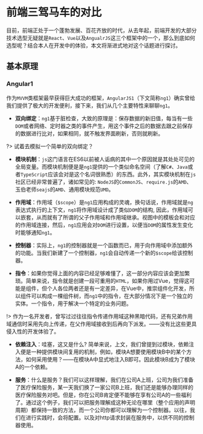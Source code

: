 # 前端三驾马车的对比

目前，前端正处于一个蓬勃发展、百花齐放的时代，从去年起，前端开发的大部分技术选型无疑就是`React`、`Vue`以及`AngualrJS`这三个框架中的一个，那么到底如何选型呢？结合本人在开发中的体验，本文将渐进式地对这个话题进行探讨。

## 基本原理

### Angular1

作为`MVVM`类框架最早获得巨大成功的框架，`AngularJS1`（下文简称`ng1`）确实曾给我们提供了极大的开发便利，接下来，我们从几个主要特性来聊聊`ng1`。

- **双向绑定**：`ng1`基于脏检查，大致的原理是：保存数据的新旧值，每当有一些`DOM`或者网络、定时器之类的事件产生，用这个事件之后的数据去跟之前保存的数据进行比对，如果相同，就不触发界面刷新，否则就刷新。

?> 试着去模拟一个简单的双向绑定？

- **模块机制**：`js`这门语言在ES6以前被人诟病的其中一个原因就是其处处可见的全局变量。而模块机制便是是`ng1`提供的一个类似命名空间（了解`C#`、`Java`或者`TypeScript`应该会对是这个名词很熟悉）的东西。此外，其实模块机制在`js`社区已经非常普遍了，诸如常见的: `NodeJS`的`CommonJS`、`require.js`的`AMD`、玉伯老师`seajs`的`AMD`、通用模块规范`UMD`。

- **作用域**：作用域（`$scope`）是`ng1`应用构成的灵魂，换句话说，作用域就是`ng`表达式执行的上下文，`ng1`将作用域设计成了类似`DOM`的结构, 因此，作用域可以嵌套，从而就有了所谓的父子作用域和作用域继承。视图中的模板会和对应的作用域连接，然后，`ng1`应用会对`DOM`进行设置，以便当`DOM`的属性发生变化时能够通知`ng1`。

- **控制器**：实际上，`ng1`的控制器就是一个函数而已，用于向作用域中添加额外的功能。当我们新建了一个控制器，`ng1`会自动传递一个新的`$scope`给该控制器。

- **指令**：如果你觉得上面的内容已经足够难懂了，这一部分内容应该会更加繁琐。简单来说，指令就是创建一段可重用的`HTML`，如果你用过Vue，觉得这可能是组件，但个人各位两者还是有一定差异，在Vue中，推崇组件化开发，所以组件可以构成一棵组件树，而`ng1`中的指令，在大部分情况下是一个独立的实体。一个指令，用于解决一个特定的业务问题。

!> 作为一名开发者，曾写过过往往指令传递作用域这种黑暗代码，还有兄弟作用域通信时采用先向上传递，在父作用域接收到后再向下派发。——没有比这些更具侵入性的开发体验了。

- **依赖注入**：哇塞，这又是什么? 简单来说，上文，我们曾提到过模块，依赖注入便是一种提供模块间复用的机制，例如，模块A想要使用模块B中的某个方法，如何采用使用？——在模块A中显式地注入B即可。因此模块B成为了模块A的一个依赖。

- **服务**：什么是服务？我们可以这样理解，我们在公司A上班，公司为我们准备了医疗保险服务，某一天我们换了一家公司B上班，我们还是能够办理同样的医疗保险服务对吧。但是，你在公司B肯定便不能够在享有公司A的一些福利了。通过这个例子，我们可以把服务理解成这种无论在哪里（整个应用的声明周期）都保持一致的方法，而一个公司你都可以理解为一个控制器。以往，我们在进行实践时，会将配置。以及对http请求封装在服务中，以供不同的控制器使用。